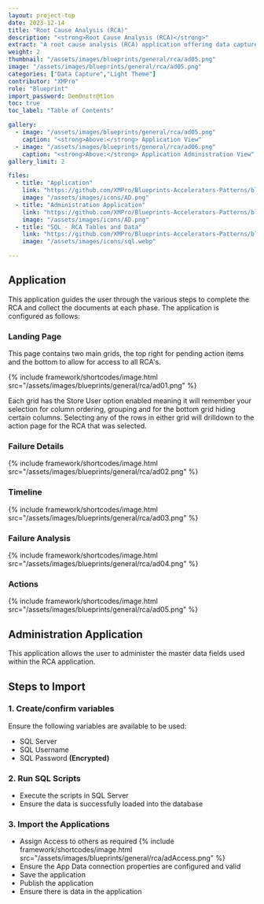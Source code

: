 ```yaml
---
layout: project-top
date: 2023-12-14
title: "Root Cause Analysis (RCA)"
description: "<strong>Root Cause Analysis (RCA)</strong>"
extract: "A root cause analysis (RCA) application offering data capture and documenting capabilities, designed to identify the fundamental reasons for problems or events, enabling effective solutions and prevention of future occurrences."
weight: 2
thumbnail: "/assets/images/blueprints/general/rca/ad05.png"
image: "/assets/images/blueprints/general/rca/ad05.png"
categories: ["Data Capture","Light Theme"]
contributor: "XMPro"
role: "Blueprint"
import_password: Dem0nstr@t1on
toc: true
toc_label: "Table of Contents"

gallery:
  - image: "/assets/images/blueprints/general/rca/ad05.png"
    caption: "<strong>Above:</strong> Application View"
  - image: "/assets/images/blueprints/general/rca/ad06.png"
    caption: "<strong>Above:</strong> Application Administration View"
gallery_limit: 2

files:
  - title: "Application"
    link: "https://github.com/XMPro/Blueprints-Accelerators-Patterns/blob/master/blueprints/general/rca/application/Root%20Cause%20Analysis.xapp"
    image: "/assets/images/icons/AD.png"
  - title: "Administration Application"
    link: "https://github.com/XMPro/Blueprints-Accelerators-Patterns/blob/master/blueprints/general/rca/application/Root%20Cause%20Analysis%20Data%20Administration.xapp"
    image: "/assets/images/icons/AD.png"    
  - title: "SQL - RCA Tables and Data"
    link: "https://github.com/XMPro/Blueprints-Accelerators-Patterns/blob/master/blueprints/general/rca/sql/RCA-SQL-Script.sql"
    image: "/assets/images/icons/sql.webp"

---
```


## Application
This application guides the user through the various steps to complete the RCA and collect the documents at each phase.  The application is configured as follows: 

### Landing Page
This page contains two main grids, the top right for pending action items and the bottom to allow for access to all RCA's. 
<div class="inline_image">{% include framework/shortcodes/image.html src="/assets/images/blueprints/general/rca/ad01.png" %}</div>

Each grid has the Store User option enabled meaning it will remember your selection for column ordering, grouping and for the bottom grid hiding certain columns.  Selecting any of the rows in either grid will drilldown to the action page for the RCA that was selected.

### Failure Details
<div class="inline_image">{% include framework/shortcodes/image.html src="/assets/images/blueprints/general/rca/ad02.png" %}</div>


### Timeline
<div class="inline_image">{% include framework/shortcodes/image.html src="/assets/images/blueprints/general/rca/ad03.png" %}</div>


### Failure Analysis
<div class="inline_image">{% include framework/shortcodes/image.html src="/assets/images/blueprints/general/rca/ad04.png" %}</div>

### Actions
<div class="inline_image">{% include framework/shortcodes/image.html src="/assets/images/blueprints/general/rca/ad05.png" %}</div>


## Administration Application
This application allows the user to administer the master data fields used within the RCA application.  

## Steps to Import

### 1. Create/confirm variables
Ensure the following variables are available to be used:

- SQL Server
- SQL Username
- SQL Password <strong>(Encrypted)</strong>

### 2. Run SQL Scripts
- Execute the scripts in SQL Server
- Ensure the data is successfully loaded into the database 

### 3. Import the Applications

- Assign Access to others as required
  {% include framework/shortcodes/image.html src="/assets/images/blueprints/general/rca/adAccess.png" %}
- Ensure the App Data connection properties are configured and valid
- Save the application
- Publish the application
- Ensure there is data in the application
